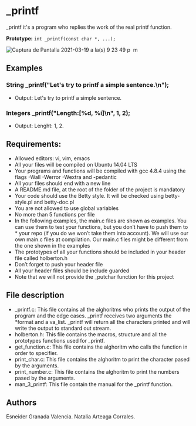 # _printf

_printf it's a program who replies the work of the real printf function.

**Prototype:**  ```int _printf(const char *, ...);```

![Captura de Pantalla 2021-03-19 a la(s) 9 23 49 p  m](https://user-images.githubusercontent.com/49998725/111856541-6785fa80-88f9-11eb-8962-114adad14821.png)

## Examples

### String _printf("Let's try to printf a simple sentence.\n");
* Output: Let's try to printf a simple sentence.

### Integers _printf("Length:[%d, %i]\n", 1, 2);
* Output: Lenght: 1, 2.

## Requirements:
* Allowed editors: vi, vim, emacs
* All your files will be compiled on Ubuntu 14.04 LTS
* Your programs and functions will be compiled with gcc 4.8.4 using the flags -Wall -Werror -Wextra and -pedantic
* All your files should end with a new line
* A README.md file, at the root of the folder of the project is mandatory
* Your code should use the Betty style. It will be checked using betty-style.pl and betty-doc.pl
* You are not allowed to use global variables
* No more than 5 functions per file
* In the following examples, the main.c files are shown as examples. You can use them to test your functions, but you don’t have to push them to * your repo (if you do we won’t take them into account). We will use our own main.c files at compilation. Our main.c files might be different from the one shown in the examples
* The prototypes of all your functions should be included in your header file called holberton.h
* Don’t forget to push your header file
* All your header files should be include guarded
* Note that we will not provide the _putchar function for this project

## File description
* _printf.c:
This file contains all the alghoritms who prints the output of the program and the edge cases. _printf receives two arguments the *format and a va_list. _printf will return all the characters printed and will write the output to standard out stream.
* holberton.h:
This file contains the macros, structure and all the prototypes functions used for _printf.
* get_function.c:
This file contains the alghoritm who calls the function in order to specifier.
* print_char.c:
This file contains the alghoritm to print the character pased by the arguments.
* print_number.c:
This file contains the alghoritm to print the numbers pased by the arguments.
* man_3_printf:
This file contain the manual for the _printf function.

## Authors
Esneider Granada Valencia.
Natalia Arteaga Corrales.
